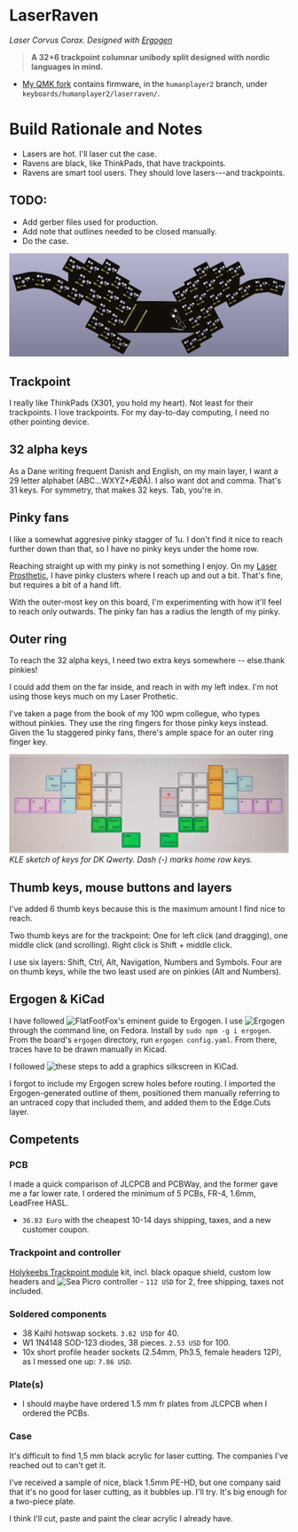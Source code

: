 # LaserRaven
*Laser Corvus Corax. Designed with [Ergogen](https://github.com/ergogen/ergogen)*

> **A 32+6 trackpoint columnar unibody split designed with nordic languages in mind.**

- [My QMK fork](https://github.com/humanplayer2/qmk_firmware) contains firmware, in the `humanplayer2` branch, under `keyboards/humanplayer2/laserraven/`.

# Build Rationale and Notes

- Lasers are hot. I'll laser cut the case.
- Ravens are black, like ThinkPads, that have trackpoints.
- Ravens are smart tool users. They should love lasers---and trackpoints.

## TODO:
- Add gerber files used for production.
- Add note that outlines needed to be closed manually.
- Do the case.

![](images/kicad_3d_back.png)

## Trackpoint
I really like ThinkPads (X301, you hold my heart). Not least for their trackpoints. I love trackpoints. For my day-to-day computing, I need no other pointing device.

## 32 alpha keys
As a Dane writing frequent Danish and English, on my main layer, I want a 29 letter alphabet (ABC...WXYZ+ÆØÅ). I also want dot and comma. That's 31 keys. For symmetry, that makes 32 keys. Tab, you're in.

## Pinky fans
I like a somewhat aggresive pinky stagger of 1u. I don't find it nice to reach further down than that, so I have no pinky keys under the home row.

Reaching straight up with my pinky is not something I enjoy. On my [Laser Prosthetic](../LaserProsthetic/README.md), I have pinky clusters where I reach up and out a bit. That's fine, but requires a bit of a hand lift.

With the outer-most key on this board, I'm experimenting with how it'll feel to reach only outwards. The pinky fan has a radius the length of my pinky.

## Outer ring
To reach the 32 alpha keys, I need two extra keys somewhere -- else.thank pinkies!

I could add them on the far inside, and reach in with my left index. I'm not using those keys much on my Laser Prothetic.

I've taken a page from the book of my 100 wpm collegue, who types without pinkies. They use the ring fingers for those pinky keys instead. Given the 1u staggered pinky fans, there's ample space for an outer ring finger key.

![](images/kle_qwerty.jpg)
*KLE sketch of keys for DK Qwerty. Dash (-) marks home row keys.*

## Thumb keys, mouse buttons and layers
I've added 6 thumb keys because this is the maximum amount I find nice to reach.

Two thumb keys are for the trackpoint: One for left click (and dragging), one middle click (and scrolling). Right click is Shift + middle click.

I use six layers: Shift, Ctrl, Alt, Navigation, Numbers and Symbols. Four are on thumb keys, while the two least used are on pinkies (Alt and Numbers).

## Ergogen & KiCad
I have followed ![FlatFootFox's eminent guide to Ergogen](https://flatfootfox.com/ergogen-part1-units-points/). I use ![Ergogen](https://github.com/ergogen/ergogen) through the command line, on Fedora. Install by `sudo npm -g i ergogen`. From the board's `ergogen` directory, run `ergogen config.yaml`. From there, traces have to be drawn manually in Kicad.

I followed ![these steps](https://forum.kicad.info/t/how-to-add-fancy-graphics-to-your-pcb-tutorial/36138) to add a graphics silkscreen in KiCad.

I forgot to include my Ergogen screw holes before routing. I imported the Ergogen-generated outline of them, positioned them manually referring to an untraced copy that included them, and added them to the Edge.Cuts layer.

## Competents

### PCB
 I made a quick comparison of JLCPCB and PCBWay, and the former gave me a far lower rate. I ordered the minimum of 5 PCBs, FR-4, 1.6mm, LeadFree HASL.
 - `36.83 Euro`  with the cheapest 10-14 days shipping, taxes, and a new customer coupon.

### Trackpoint and controller
[Holykeebs Trackpoint module](https://docs.holykeebs.com/guides/trackpoint-module/) kit, incl. black opaque shield, custom low headers and ![Sea Picro controller](https://joshajohnson.com/sea-picro/)
    - `112 USD` for 2, free shipping, taxes not included.

### Soldered components
- 38 Kaihl hotswap sockets. `3.62 USD` for 40.
- W1 1N4148 SOD-123 diodes, 38 pieces. `2.53 USD` for 100.
- 10x short profile header sockets (2.54mm, Ph3.5, female headers 12P), as I messed one up: `7.86 USD`.

### Plate(s)
- I should maybe have ordered 1.5 mm fr plates from JLCPCB when I ordered the PCBs.

### Case
It's difficult to find 1,5 mm black acrylic for laser cutting. The companies I've reached out to can't get it.

I've received a sample of nice, black 1.5mm PE-HD, but one company said that it's no good for laser cutting, as it bubbles up. I'll try. It's big enough for a two-piece plate.

I think I'll cut, paste and paint the clear acrylic I already have.
